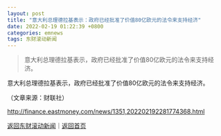 ```yaml
---
layout: post
title: "意大利总理德拉基表示：政府已经批准了价值80亿欧元的法令来支持经济"
date: 2022-02-19 01:22:39 +0800
categories: emnews
tags: 东财滚动新闻
---
```

> 意大利总理德拉基表示，政府已经批准了价值80亿欧元的法令来支持经济。

<p>意大利总理德拉基表示，政府已经批准了价值80亿欧元的法令来支持经济。</p><p class="em_media">（文章来源：财联社）</p>

<http://finance.eastmoney.com/news/1351,202202192281774368.html>

[返回东财滚动新闻](//finews.withounder.com/emnews/)｜[返回首页](//finews.withounder.com/)